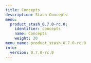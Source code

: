 ```yaml
---
title: Concepts
description: Stash Concepts
menu:
  product_stash_0.7.0-rc.0:
    identifier: concepts
    name: Concepts
    weight: 20
menu_name: product_stash_0.7.0-rc.0
info:
  version: 0.7.0-rc.0
---
```


